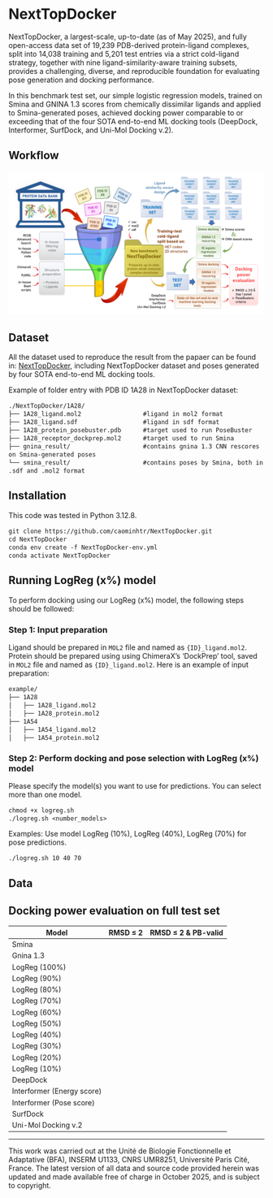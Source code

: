 # NextTopDocker

NextTopDocker, a largest-scale, up-to-date (as of May 2025), and fully open-access data set of 19,239 PDB-derived protein-ligand complexes, split into 14,038 training and 5,201 test entries via a strict cold-ligand strategy, together with nine ligand-similarity-aware training subsets, provides a challenging, diverse, and reproducible foundation for evaluating pose generation and docking performance. 

In this benchmark test set, our simple logistic regression models, trained on Smina and GNINA 1.3 scores from chemically dissimilar ligands and applied to Smina-generated poses, achieved docking power comparable to or exceeding that of the four SOTA end-to-end ML docking tools (DeepDock, Interformer, SurfDock, and Uni-Mol Docking v.2).


## Workflow
![](Workflow.png)

## Dataset
All the dataset used to reproduce the result from the papaer can be found in: [NextTopDocker](https://drive.google.com/drive/folders/1_sO36_7-dlY9XuonvjkhKQDx1h6_aylT?usp=sharing), including NextTopDocker dataset and poses generated by four SOTA end-to-end ML docking tools.

Example of folder entry with PDB ID 1A28 in NextTopDocker dataset:
```
./NextTopDocker/1A28/
├── 1A28_ligand.mol2                 #ligand in mol2 format
├── 1A28_ligand.sdf                  #ligand in sdf format
├── 1A28_protein_posebuster.pdb      #target used to run PoseBuster
├── 1A28_receptor_dockprep.mol2      #target used to run Smina
├── gnina_result/                    #contains gnina 1.3 CNN rescores on Smina-generated poses
└── smina_result/                    #contains poses by Smina, both in .sdf and .mol2 format
```


## Installation
This code was tested in Python 3.12.8.

```
git clone https://github.com/caominhtr/NextTopDocker.git
cd NextTopDocker
conda env create -f NextTopDocker-env.yml
conda activate NextTopDocker
```

## Running LogReg (x%) model
To perform docking using our LogReg (x%) model, the following steps should be followed:

### Step 1: Input preparation
Ligand should be prepared in `MOL2` file and named as `{ID}_ligand.mol2`. Protein should be prepared using using ChimeraX’s ‘DockPrep’ tool, saved in `MOL2` file and named as `{ID}_ligand.mol2`. Here is an example of input preparation:

```
example/
├── 1A28
│   ├── 1A28_ligand.mol2
│   ├── 1A28_protein.mol2
├── 1A54
│   ├── 1A54_ligand.mol2
│   ├── 1A54_protein.mol2
```

### Step 2: Perform docking and pose selection with LogReg (x%) model
Please specify the model(s) you want to use for predictions. You can select more than one model.

```
chmod +x logreg.sh
./logreg.sh <number_models>
```
Examples: Use model LogReg (10%), LogReg (40%), LogReg (70%) for pose predictions.
```
./logreg.sh 10 40 70
```

## Data



## Docking power evaluation on full test set

|Model | RMSD ≤ 2| RMSD ≤ 2 & PB-valid |
|--| ------------ | --- | 
|Smina| |  |
|Gnina 1.3| |  |
|LogReg (100%)| |  |
|LogReg (90%)| |  |
|LogReg (80%)| |  |
|LogReg (70%)| |  |
|LogReg (60%)| |  |
|LogReg (50%)| |  |
|LogReg (40%)| |  |
|LogReg (30%)| |  |
|LogReg (20%)| |  |
|LogReg (10%)| |  |
|DeepDock| |  |
|Interformer (Energy score)| |  |
|Interformer (Pose score)| |  |
|SurfDock| |  |
|Uni-Mol Docking v.2| |  |



---------------------------------------------------------------------------------------------------------------------------------------------------
This work was carried out at the Unité de Biologie Fonctionnelle et Adaptative (BFA), INSERM U1133, CNRS UMR8251, Université Paris Cité, France. The latest version of all data and source code provided herein was updated and made available free of charge in October 2025, and is subject to copyright.
